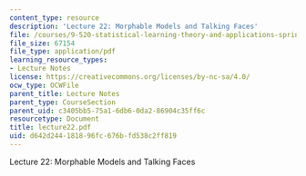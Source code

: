 ```yaml
---
content_type: resource
description: 'Lecture 22: Morphable Models and Talking Faces'
file: /courses/9-520-statistical-learning-theory-and-applications-spring-2003/d642d244181896fc676bfd538c2ff819_lecture22.pdf
file_size: 67154
file_type: application/pdf
learning_resource_types:
- Lecture Notes
license: https://creativecommons.org/licenses/by-nc-sa/4.0/
ocw_type: OCWFile
parent_title: Lecture Notes
parent_type: CourseSection
parent_uid: c3405bb5-75a1-6db6-0da2-86904c35ff6c
resourcetype: Document
title: lecture22.pdf
uid: d642d244-1818-96fc-676b-fd538c2ff819
---
```

Lecture 22: Morphable Models and Talking Faces